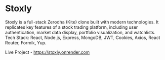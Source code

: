 # Stoxly
Stoxly is a full-stack Zerodha (Kite) clone built with modern technologies. It replicates key features of a stock trading platform, including user authentication, market data display, portfolio visualization, and watchlists. Tech Stack: React, Node.js, Express, MongoDB, JWT, Cookies, Axios, React Router, Formik, Yup.

Live Project - https://stoxly.onrender.com

